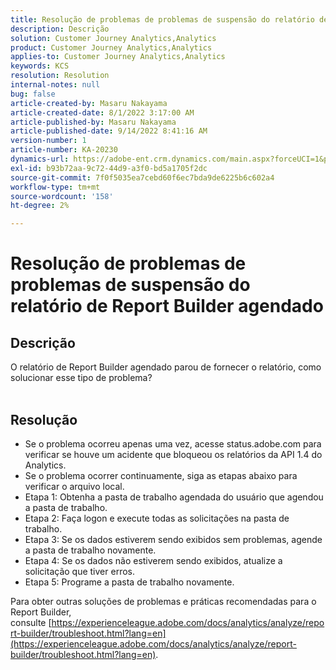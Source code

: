 ```yaml
---
title: Resolução de problemas de problemas de suspensão do relatório de Report Builder agendado
description: Descrição
solution: Customer Journey Analytics,Analytics
product: Customer Journey Analytics,Analytics
applies-to: Customer Journey Analytics,Analytics
keywords: KCS
resolution: Resolution
internal-notes: null
bug: false
article-created-by: Masaru Nakayama
article-created-date: 8/1/2022 3:17:00 AM
article-published-by: Masaru Nakayama
article-published-date: 9/14/2022 8:41:16 AM
version-number: 1
article-number: KA-20230
dynamics-url: https://adobe-ent.crm.dynamics.com/main.aspx?forceUCI=1&pagetype=entityrecord&etn=knowledgearticle&id=bd999166-4811-ed11-b83d-00224808629f
exl-id: b93b72aa-9c72-44d9-a3f0-bd5a1705f2dc
source-git-commit: 7f0f5035ea7cebd60f6ec7bda9de6225b6c602a4
workflow-type: tm+mt
source-wordcount: '158'
ht-degree: 2%

---
```


# Resolução de problemas de problemas de suspensão do relatório de Report Builder agendado

## Descrição

O relatório de Report Builder agendado parou de fornecer o relatório, como solucionar esse tipo de problema?
<br> 

## Resolução


- Se o problema ocorreu apenas uma vez, acesse status.adobe.com para verificar se houve um acidente que bloqueou os relatórios da API 1.4 do Analytics.
- Se o problema ocorrer continuamente, siga as etapas abaixo para verificar o arquivo local.
- Etapa 1: Obtenha a pasta de trabalho agendada do usuário que agendou a pasta de trabalho.
- Etapa 2: Faça logon e execute todas as solicitações na pasta de trabalho.
- Etapa 3: Se os dados estiverem sendo exibidos sem problemas, agende a pasta de trabalho novamente.
- Etapa 4: Se os dados não estiverem sendo exibidos, atualize a solicitação que tiver erros.
- Etapa 5: Programe a pasta de trabalho novamente.


Para obter outras soluções de problemas e práticas recomendadas para o Report Builder, consulte [https://experienceleague.adobe.com/docs/analytics/analyze/report-builder/troubleshoot.html?lang=en](https://experienceleague.adobe.com/docs/analytics/analyze/report-builder/troubleshoot.html?lang=en).
